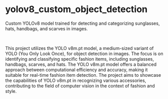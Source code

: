# yolov8_custom_object_detection
Custom YOLOv8 model trained for detecting and categorizing sunglasses, hats, handbags, and scarves in images.

<br>

   This project utilizes the YOLO v8m.pt model, a medium-sized variant of YOLO (You Only Look Once), for object detection in images. The focus is on identifying and classifying specific fashion items, including sunglasses, handbags, scarves, and hats. The YOLO v8m.pt model offers a balanced approach between computational efficiency and accuracy, making it suitable for real-time fashion item detection. The project aims to showcase the capabilities of YOLO v8m.pt in recognizing various accessories, contributing to the field of computer vision in the context of fashion and style.
